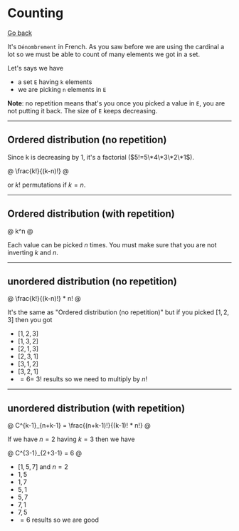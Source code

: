 # Counting

[Go back](..)

It's ``Dénombrement`` in French. As you saw before
we are using the cardinal a lot so we must be able
to count of many elements we got in a set.

Let's says we have

* a set ``E`` having `k` elements
* we are picking ``n`` elements in `E`

**Note**: no repetition means that's you once
you picked a value in ``E``, you are not putting it
back. The size of ``E`` keeps decreasing.

<hr class="sr">

## Ordered distribution (no repetition)

Since k is decreasing by 1, it's a factorial ($5!=5\*4\*3\*2\*1$).

@
\frac{k!}{(k-n)!}
@

or $k!$ permutations if $k = n$.

<hr class="sl">

## Ordered distribution (with repetition)

@
k^n
@

Each value can be picked $n$ times. You must make
sure that you are not inverting $k$ and $n$.

<hr class="sr">

## unordered distribution (no repetition)

@
\frac{k!}{(k-n)!} * n!
@

It's the same as "Ordered distribution (no repetition)"
but if you picked $[1,2,3]$ then you got

* $[1,2,3]$
* $[1,3,2]$
* $[2,1,3]$
* $[2,3,1]$
* $[3,1,2]$
* $[3,2,1]$
* $= 6 =\ 3!$ results so we need to multiply by $n!$

<hr class="sl">

## unordered distribution (with repetition)

@
C^{k-1}_{n+k-1} = \frac{(n+k-1)!}{(k-1)! * n!}
@

If we have $n=2$ having $k=3$ then we have

@
C^{3-1}_{2+3-1} = 6
@

* $[1,5,7]$ and $n=2$
* $1,5$
* $1,7$
* $5,1$
* $5,7$
* $7,1$
* $7,5$
* $=6$ results so we are good